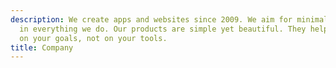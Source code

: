 ```yaml
---
description: We create apps and websites since 2009. We aim for minimalism and efficiency
  in everything we do. Our products are simple yet beautiful. They help you focus
  on your goals, not on your tools.
title: Company
---
```


